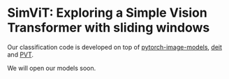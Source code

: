 # SimViT: Exploring a Simple Vision Transformer with sliding windows

Our classification code is developed on top of [pytorch-image-models](https://github.com/rwightman/pytorch-image-models), [deit](https://github.com/facebookresearch/deit) and [PVT](https://github.com/whai362/PVT).

We will open our models soon.
